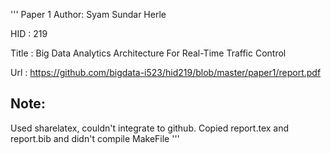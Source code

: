 '''
Paper 1
Author: 
  Syam Sundar Herle

HID : 
  219

Title : 
  Big Data Analytics Architecture For Real-Time Traffic Control

Url : 
  https://github.com/bigdata-i523/hid219/blob/master/paper1/report.pdf

## Note:

Used sharelatex, couldn't integrate to github. Copied report.tex and report.bib and didn't compile MakeFile
'''
